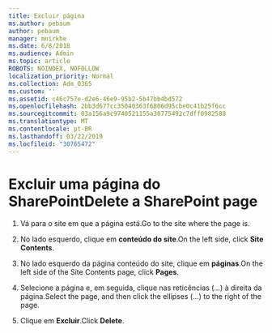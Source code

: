 ```yaml
---
title: Excluir página
ms.author: pebaum
author: pebaum
manager: mnirkhe
ms.date: 6/8/2018
ms.audience: Admin
ms.topic: article
ROBOTS: NOINDEX, NOFOLLOW
localization_priority: Normal
ms.collection: Adm_O365
ms.custom: ''
ms.assetid: c46c757e-d2e6-46e9-95b2-5b47bb4bd572
ms.openlocfilehash: 2bb3d677cc35040363f6806d95cbe0c41b25f6cc
ms.sourcegitcommit: 03a156a9c9740521155a30775492c7dff0982588
ms.translationtype: MT
ms.contentlocale: pt-BR
ms.lasthandoff: 03/22/2019
ms.locfileid: "30765472"
---
```

# <a name="delete-a-sharepoint-page"></a><span data-ttu-id="f0aff-102">Excluir uma página do SharePoint</span><span class="sxs-lookup"><span data-stu-id="f0aff-102">Delete a SharePoint page</span></span>

1. <span data-ttu-id="f0aff-103">Vá para o site em que a página está.</span><span class="sxs-lookup"><span data-stu-id="f0aff-103">Go to the site where the page is.</span></span>
    
2. <span data-ttu-id="f0aff-104">No lado esquerdo, clique em **conteúdo do site**.</span><span class="sxs-lookup"><span data-stu-id="f0aff-104">On the left side, click **Site Contents**.</span></span>
    
3. <span data-ttu-id="f0aff-105">No lado esquerdo da página conteúdo do site, clique em **páginas**.</span><span class="sxs-lookup"><span data-stu-id="f0aff-105">On the left side of the Site Contents page, click **Pages**.</span></span>
    
4. <span data-ttu-id="f0aff-106">Selecione a página e, em seguida, clique nas reticências (...) à direita da página.</span><span class="sxs-lookup"><span data-stu-id="f0aff-106">Select the page, and then click the ellipses (...) to the right of the page.</span></span>
    
5. <span data-ttu-id="f0aff-107">Clique em **Excluir**.</span><span class="sxs-lookup"><span data-stu-id="f0aff-107">Click **Delete**.</span></span>
    


